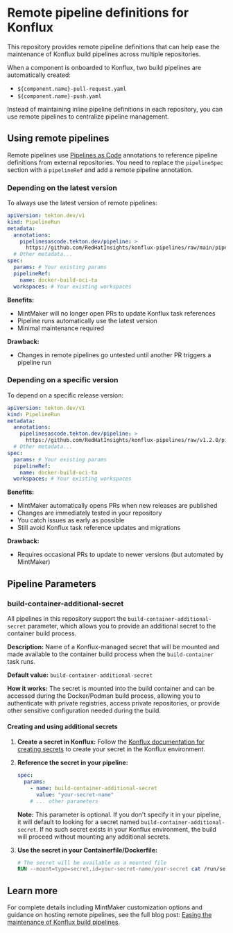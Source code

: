 # Remote pipeline definitions for Konflux

This repository provides remote pipeline definitions that can help ease the maintenance of Konflux build pipelines across multiple repositories.

When a component is onboarded to Konflux, two build pipelines are automatically created:
- `${component.name}-pull-request.yaml`
- `${component.name}-push.yaml`

Instead of maintaining inline pipeline definitions in each repository, you can use remote pipelines to centralize pipeline management.

## Using remote pipelines

Remote pipelines use [Pipelines as Code](https://pipelinesascode.com/docs/guide/resolver/#remote-pipeline-annotations) annotations to reference pipeline definitions from external repositories. You need to replace the `pipelineSpec` section with a `pipelineRef` and add a remote pipeline annotation.

### Depending on the latest version

To always use the latest version of remote pipelines:

```yaml
apiVersion: tekton.dev/v1
kind: PipelineRun
metadata:
  annotations:
    pipelinesascode.tekton.dev/pipeline: >
      https://github.com/RedHatInsights/konflux-pipelines/raw/main/pipelines/docker-build-oci-ta.yaml
  # Other metadata...
spec:
  params: # Your existing params
  pipelineRef:
    name: docker-build-oci-ta
  workspaces: # Your existing workspaces
```

**Benefits:**
- MintMaker will no longer open PRs to update Konflux task references
- Pipeline runs automatically use the latest version
- Minimal maintenance required

**Drawback:**
- Changes in remote pipelines go untested until another PR triggers a pipeline run

### Depending on a specific version

To depend on a specific release version:

```yaml
apiVersion: tekton.dev/v1
kind: PipelineRun
metadata:
  annotations:
    pipelinesascode.tekton.dev/pipeline: >
      https://github.com/RedHatInsights/konflux-pipelines/raw/v1.2.0/pipelines/docker-build-oci-ta.yaml
  # Other metadata...
spec:
  params: # Your existing params
  pipelineRef:
    name: docker-build-oci-ta
  workspaces: # Your existing workspaces
```

**Benefits:**
- MintMaker automatically opens PRs when new releases are published
- Changes are immediately tested in your repository
- You catch issues as early as possible
- Still avoid Konflux task reference updates and migrations

**Drawback:**
- Requires occasional PRs to update to newer versions (but automated by MintMaker)

## Pipeline Parameters

### build-container-additional-secret

All pipelines in this repository support the `build-container-additional-secret` parameter, which allows you to provide an additional secret to the container build process.

**Description:** Name of a Konflux-managed secret that will be mounted and made available to the container build process when the `build-container` task runs.

**Default value:** `build-container-additional-secret`

**How it works:** The secret is mounted into the build container and can be accessed during the Docker/Podman build process, allowing you to authenticate with private registries, access private repositories, or provide other sensitive configuration needed during the build.

#### Creating and using additional secrets

1. **Create a secret in Konflux:**
   Follow the [Konflux documentation for creating secrets](https://konflux-ci.dev/docs/building/creating-secrets/#referencing-secrets-in-a-containerfile) to create your secret in the Konflux environment.

2. **Reference the secret in your pipeline:**
   ```yaml
   spec:
     params:
       - name: build-container-additional-secret
         value: "your-secret-name"
       # ... other parameters
   ```
   
   **Note:** This parameter is optional. If you don't specify it in your pipeline, it will default to looking for a secret named `build-container-additional-secret`. If no such secret exists in your Konflux environment, the build will proceed without mounting any additional secrets.

3. **Use the secret in your Containerfile/Dockerfile:**
   ```dockerfile
   # The secret will be available as a mounted file
   RUN --mount=type=secret,id=your-secret-name/your-secret cat /run/secrets/your-secret-name/your-secret
   ```

## Learn more

For complete details including MintMaker customization options and guidance on hosting remote pipelines, see the full blog post: [Easing the maintenance of Konflux build pipelines](https://gwenneg.com/2025/04/11/konflux-remote-pipeline.html).
